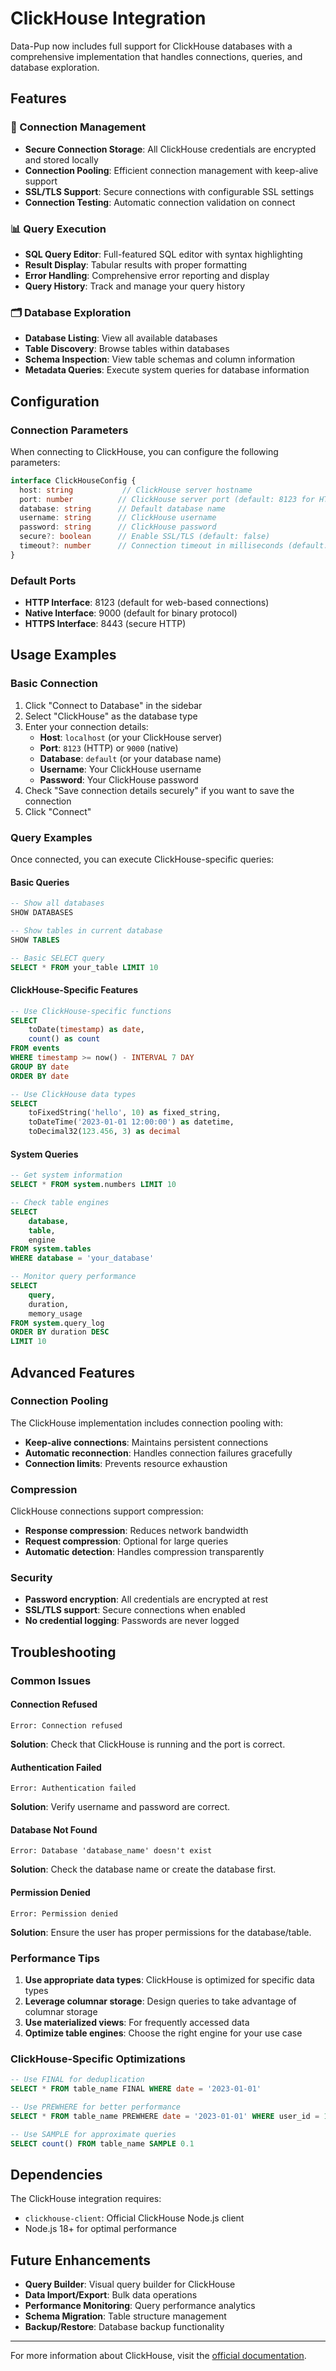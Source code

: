 # ClickHouse Integration

Data-Pup now includes full support for ClickHouse databases with a comprehensive implementation that handles connections, queries, and database exploration.

## Features

### 🔌 Connection Management
- **Secure Connection Storage**: All ClickHouse credentials are encrypted and stored locally
- **Connection Pooling**: Efficient connection management with keep-alive support
- **SSL/TLS Support**: Secure connections with configurable SSL settings
- **Connection Testing**: Automatic connection validation on connect

### 📊 Query Execution
- **SQL Query Editor**: Full-featured SQL editor with syntax highlighting
- **Result Display**: Tabular results with proper formatting
- **Error Handling**: Comprehensive error reporting and display
- **Query History**: Track and manage your query history

### 🗂️ Database Exploration
- **Database Listing**: View all available databases
- **Table Discovery**: Browse tables within databases
- **Schema Inspection**: View table schemas and column information
- **Metadata Queries**: Execute system queries for database information

## Configuration

### Connection Parameters

When connecting to ClickHouse, you can configure the following parameters:

```typescript
interface ClickHouseConfig {
  host: string           // ClickHouse server hostname
  port: number          // ClickHouse server port (default: 8123 for HTTP, 9000 for native)
  database: string      // Default database name
  username: string      // ClickHouse username
  password: string      // ClickHouse password
  secure?: boolean      // Enable SSL/TLS (default: false)
  timeout?: number      // Connection timeout in milliseconds (default: 30000)
}
```

### Default Ports

- **HTTP Interface**: 8123 (default for web-based connections)
- **Native Interface**: 9000 (default for binary protocol)
- **HTTPS Interface**: 8443 (secure HTTP)

## Usage Examples

### Basic Connection

1. Click "Connect to Database" in the sidebar
2. Select "ClickHouse" as the database type
3. Enter your connection details:
   - **Host**: `localhost` (or your ClickHouse server)
   - **Port**: `8123` (HTTP) or `9000` (native)
   - **Database**: `default` (or your database name)
   - **Username**: Your ClickHouse username
   - **Password**: Your ClickHouse password
4. Check "Save connection details securely" if you want to save the connection
5. Click "Connect"

### Query Examples

Once connected, you can execute ClickHouse-specific queries:

#### Basic Queries
```sql
-- Show all databases
SHOW DATABASES

-- Show tables in current database
SHOW TABLES

-- Basic SELECT query
SELECT * FROM your_table LIMIT 10
```

#### ClickHouse-Specific Features
```sql
-- Use ClickHouse-specific functions
SELECT 
    toDate(timestamp) as date,
    count() as count
FROM events 
WHERE timestamp >= now() - INTERVAL 7 DAY
GROUP BY date
ORDER BY date

-- Use ClickHouse data types
SELECT 
    toFixedString('hello', 10) as fixed_string,
    toDateTime('2023-01-01 12:00:00') as datetime,
    toDecimal32(123.456, 3) as decimal
```

#### System Queries
```sql
-- Get system information
SELECT * FROM system.numbers LIMIT 10

-- Check table engines
SELECT 
    database,
    table,
    engine
FROM system.tables
WHERE database = 'your_database'

-- Monitor query performance
SELECT 
    query,
    duration,
    memory_usage
FROM system.query_log
ORDER BY duration DESC
LIMIT 10
```

## Advanced Features

### Connection Pooling

The ClickHouse implementation includes connection pooling with:
- **Keep-alive connections**: Maintains persistent connections
- **Automatic reconnection**: Handles connection failures gracefully
- **Connection limits**: Prevents resource exhaustion

### Compression

ClickHouse connections support compression:
- **Response compression**: Reduces network bandwidth
- **Request compression**: Optional for large queries
- **Automatic detection**: Handles compression transparently

### Security

- **Password encryption**: All credentials are encrypted at rest
- **SSL/TLS support**: Secure connections when enabled
- **No credential logging**: Passwords are never logged

## Troubleshooting

### Common Issues

#### Connection Refused
```
Error: Connection refused
```
**Solution**: Check that ClickHouse is running and the port is correct.

#### Authentication Failed
```
Error: Authentication failed
```
**Solution**: Verify username and password are correct.

#### Database Not Found
```
Error: Database 'database_name' doesn't exist
```
**Solution**: Check the database name or create the database first.

#### Permission Denied
```
Error: Permission denied
```
**Solution**: Ensure the user has proper permissions for the database/table.

### Performance Tips

1. **Use appropriate data types**: ClickHouse is optimized for specific data types
2. **Leverage columnar storage**: Design queries to take advantage of columnar storage
3. **Use materialized views**: For frequently accessed data
4. **Optimize table engines**: Choose the right engine for your use case

### ClickHouse-Specific Optimizations

```sql
-- Use FINAL for deduplication
SELECT * FROM table_name FINAL WHERE date = '2023-01-01'

-- Use PREWHERE for better performance
SELECT * FROM table_name PREWHERE date = '2023-01-01' WHERE user_id = 123

-- Use SAMPLE for approximate queries
SELECT count() FROM table_name SAMPLE 0.1
```

## Dependencies

The ClickHouse integration requires:
- `clickhouse-client`: Official ClickHouse Node.js client
- Node.js 18+ for optimal performance

## Future Enhancements

- **Query Builder**: Visual query builder for ClickHouse
- **Data Import/Export**: Bulk data operations
- **Performance Monitoring**: Query performance analytics
- **Schema Migration**: Table structure management
- **Backup/Restore**: Database backup functionality

---

For more information about ClickHouse, visit the [official documentation](https://clickhouse.com/docs/). 